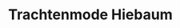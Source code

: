 ---
title: "Trachtenmode Hiebaum"
url: /kirchberg-an-der-raab/trachtenmode-hiebaum/
shop: Schneiderei
---